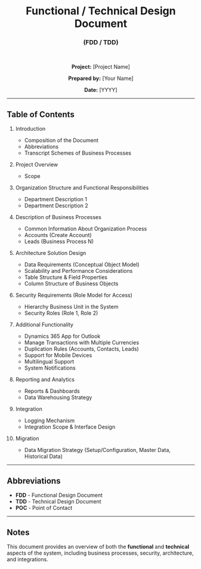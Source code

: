 <div align="center">

# Functional / Technical Design Document  
### (FDD / TDD)  

<br>

**Project:** [Project Name]  

**Prepared by:** [Your Name]  

**Date:** [YYYY]

</div>

<hr>

## Table of Contents

1. Introduction  
   - Composition of the Document  
   - Abbreviations  
   - Transcript Schemes of Business Processes

2. Project Overview  
   - Scope

3. Organization Structure and Functional Responsibilities  
   - Department Description 1  
   - Department Description 2

4. Description of Business Processes  
   - Common Information About Organization Process  
   - Accounts (Create Account)  
   - Leads (Business Process N)

5. Architecture Solution Design  
   - Data Requirements (Conceptual Object Model)  
   - Scalability and Performance Considerations  
   - Table Structure & Field Properties  
   - Column Structure of Business Objects

6. Security Requirements (Role Model for Access)  
   - Hierarchy Business Unit in the System  
   - Security Roles (Role 1, Role 2)

7. Additional Functionality  
   - Dynamics 365 App for Outlook  
   - Manage Transactions with Multiple Currencies  
   - Duplication Rules (Accounts, Contacts, Leads)  
   - Support for Mobile Devices  
   - Multilingual Support  
   - System Notifications

8. Reporting and Analytics  
   - Reports & Dashboards  
   - Data Warehousing Strategy

9. Integration  
   - Logging Mechanism  
   - Integration Scope & Interface Design

10. Migration  
    - Data Migration Strategy (Setup/Configuration, Master Data, Historical Data)

---

## Abbreviations

- **FDD** - Functional Design Document  
- **TDD** - Technical Design Document  
- **POC** - Point of Contact

---

## Notes

This document provides an overview of both the **functional** and **technical** aspects of the system, including business processes, security, architecture, and integrations.
